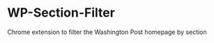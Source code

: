 WP-Section-Filter
=================

Chrome extension to filter the Washington Post homepage by section